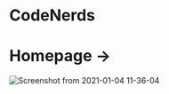 # CodeNerds

# Homepage ->
![Screenshot from 2021-01-04 11-36-04](https://user-images.githubusercontent.com/43532644/103504721-7cb6c580-4e82-11eb-941d-c394a829e35d.png)
